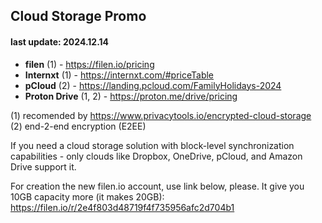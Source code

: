 ## Cloud Storage Promo 
#### last update: 2024.12.14

- **filen** (1) - https://filen.io/pricing 
- **Internxt** (1) - https://internxt.com/#priceTable
- **pCloud** (2) - https://landing.pcloud.com/FamilyHolidays-2024
- **Proton Drive** (1, 2) - https://proton.me/drive/pricing

(1) recomended by https://www.privacytools.io/encrypted-cloud-storage  
(2) end-2-end encryption (E2EE)

If you need a cloud storage solution with block-level synchronization capabilities - only clouds like Dropbox, OneDrive, pCloud, and Amazon Drive support it. 

For creation the new filen.io account, use link below, please. It give you 10GB capacity more (it makes 20GB):  
https://filen.io/r/2e4f803d48719f4f735956afc2d704b1
